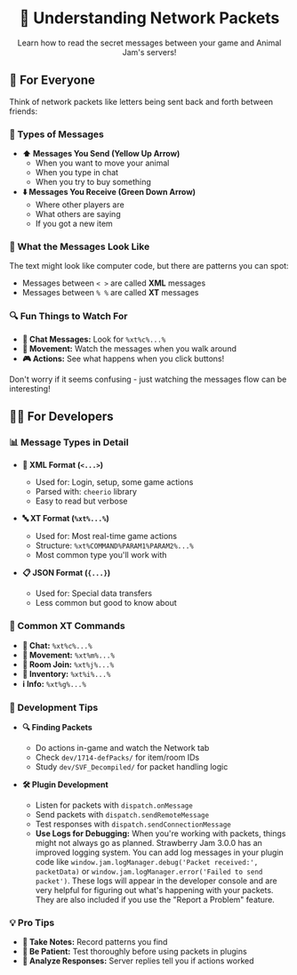 <div align="center">
  <h1>📡 Understanding Network Packets</h1>
  <p>Learn how to read the secret messages between your game and Animal Jam's servers!</p>
</div>

## 👋 For Everyone

Think of network packets like letters being sent back and forth between friends:

### 📨 Types of Messages

*   **⬆️ Messages You Send (Yellow Up Arrow)**
    *   When you want to move your animal
    *   When you type in chat
    *   When you try to buy something
*   **⬇️ Messages You Receive (Green Down Arrow)**
    *   Where other players are
    *   What others are saying
    *   If you got a new item

### 📝 What the Messages Look Like

The text might look like computer code, but there are patterns you can spot:
*   Messages between `< >` are called **XML** messages
*   Messages between `% %` are called **XT** messages

### 🔍 Fun Things to Watch For

*   **💭 Chat Messages:** Look for `%xt%c%...%`
*   **🏃 Movement:** Watch the messages when you walk around
*   **🎮 Actions:** See what happens when you click buttons!

Don't worry if it seems confusing - just watching the messages flow can be interesting!

## 👩‍💻 For Developers

### 📊 Message Types in Detail

*   **📜 XML Format (`<...>`)**
    *   Used for: Login, setup, some game actions
    *   Parsed with: `cheerio` library
    *   Easy to read but verbose

*   **🔤 XT Format (`%xt%...%`)**
    *   Used for: Most real-time game actions
    *   Structure: `%xt%COMMAND%PARAM1%PARAM2%...%`
    *   Most common type you'll work with

*   **📋 JSON Format (`{...}`)**
    *   Used for: Special data transfers
    *   Less common but good to know about

### 🎯 Common XT Commands

*   **💬 Chat:** `%xt%c%...%`
*   **🏃 Movement:** `%xt%m%...%`
*   **🚪 Room Join:** `%xt%j%...%`
*   **🎒 Inventory:** `%xt%i%...%`
*   **ℹ️ Info:** `%xt%g%...%`

### 🔧 Development Tips

*   **🔍 Finding Packets**
    *   Do actions in-game and watch the Network tab
    *   Check `dev/1714-defPacks/` for item/room IDs
    *   Study `dev/SVF_Decompiled/` for packet handling logic

*   **🛠️ Plugin Development**
    *   Listen for packets with `dispatch.onMessage`
    *   Send packets with `dispatch.sendRemoteMessage`
    *   Test responses with `dispatch.sendConnectionMessage`
    *   **Use Logs for Debugging:** When you're working with packets, things might not always go as planned. Strawberry Jam 3.0.0 has an improved logging system. You can add log messages in your plugin code like `window.jam.logManager.debug('Packet received:', packetData)` or `window.jam.logManager.error('Failed to send packet')`. These logs will appear in the developer console and are very helpful for figuring out what's happening with your packets. They are also included if you use the "Report a Problem" feature.

### 💡 Pro Tips

*   **📝 Take Notes:** Record patterns you find
*   **🔄 Be Patient:** Test thoroughly before using packets in plugins
*   **🔬 Analyze Responses:** Server replies tell you if actions worked
